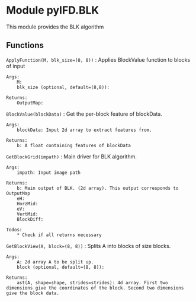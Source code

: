 Module pyIFD.BLK
================
This module provides the BLK algorithm

Functions
---------

    
`ApplyFunction(M, blk_size=(8, 8))`
:   Applies BlockValue function to blocks of input
    
    Args:
        M:
        blk_size (optional, default=(8,8)):
    
    Returns:
        OutputMap:

    
`BlockValue(blockData)`
:   Get the per-block feature of blockData.
    
    Args:
        blockData: Input 2d array to extract features from.
    
    Returns:
        b: A float containing features of blockData

    
`GetBlockGrid(impath)`
:   Main driver for BLK algorithm.
    
    Args:
        impath: Input image path
    
    Returns:
        b: Main output of BLK. (2d array). This output corresponds to OutputMap
        eH: 
        HorzMid: 
        eV: 
        VertMid: 
        BlockDiff: 
    
    Todos:
        * Check if all returns necessary

    
`GetBlockView(A, block=(8, 8))`
:   Splits A into blocks of size blocks.
    
    Args:
        A: 2d array A to be split up.
        block (optional, default=(8, 8)):
    
    Returns:
        ast(A, shape=shape, strides=strides): 4d array. First two dimensions give the coordinates of the block. Second two dimensions give the block data.